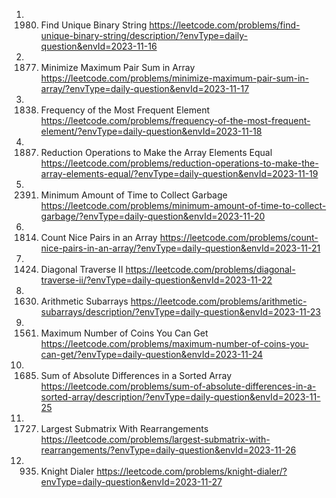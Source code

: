 1. 1980. Find Unique Binary String
https://leetcode.com/problems/find-unique-binary-string/description/?envType=daily-question&envId=2023-11-16
2. 1877. Minimize Maximum Pair Sum in Array
https://leetcode.com/problems/minimize-maximum-pair-sum-in-array/?envType=daily-question&envId=2023-11-17
3. 1838. Frequency of the Most Frequent Element
https://leetcode.com/problems/frequency-of-the-most-frequent-element/?envType=daily-question&envId=2023-11-18
4. 1887. Reduction Operations to Make the Array Elements Equal
https://leetcode.com/problems/reduction-operations-to-make-the-array-elements-equal/?envType=daily-question&envId=2023-11-19
5. 2391. Minimum Amount of Time to Collect Garbage
https://leetcode.com/problems/minimum-amount-of-time-to-collect-garbage/?envType=daily-question&envId=2023-11-20
6. 1814. Count Nice Pairs in an Array
https://leetcode.com/problems/count-nice-pairs-in-an-array/?envType=daily-question&envId=2023-11-21
7. 1424. Diagonal Traverse II
https://leetcode.com/problems/diagonal-traverse-ii/?envType=daily-question&envId=2023-11-22
8. 1630. Arithmetic Subarrays
https://leetcode.com/problems/arithmetic-subarrays/description/?envType=daily-question&envId=2023-11-23
9. 1561. Maximum Number of Coins You Can Get
https://leetcode.com/problems/maximum-number-of-coins-you-can-get/?envType=daily-question&envId=2023-11-24
10. 1685. Sum of Absolute Differences in a Sorted Array
https://leetcode.com/problems/sum-of-absolute-differences-in-a-sorted-array/description/?envType=daily-question&envId=2023-11-25
11. 1727. Largest Submatrix With Rearrangements
https://leetcode.com/problems/largest-submatrix-with-rearrangements/?envType=daily-question&envId=2023-11-26
12. 935. Knight Dialer
https://leetcode.com/problems/knight-dialer/?envType=daily-question&envId=2023-11-27

